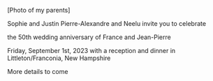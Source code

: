 [Photo of my parents]

Sophie and Justin
Pierre-Alexandre and Neelu
invite you to celebrate

the 50th wedding anniversary of France and Jean-Pierre

Friday, September 1st, 2023
with a reception and dinner
in Littleton/Franconia, New Hampshire

More details to come
